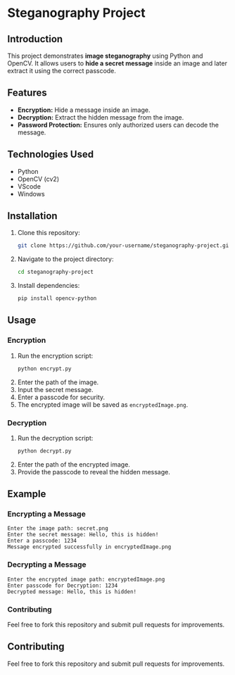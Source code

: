 # Steganography Project

## Introduction

This project demonstrates **image steganography** using Python and OpenCV. It allows users to **hide a secret message** inside an image and later extract it using the correct passcode.

## Features

- **Encryption:** Hide a message inside an image.
- **Decryption:** Extract the hidden message from the image.
- **Password Protection:** Ensures only authorized users can decode the message.

## Technologies Used

- Python
- OpenCV (cv2)
- VScode
- Windows
  
## Installation

1. Clone this repository:
   ```bash
   git clone https://github.com/your-username/steganography-project.git
   ```
2. Navigate to the project directory:
   ```bash
   cd steganography-project
   ```
3. Install dependencies:
   ```bash
   pip install opencv-python
   ```

## Usage

### Encryption

1. Run the encryption script:
   ```bash
   python encrypt.py
   ```
2. Enter the path of the image.
3. Input the secret message.
4. Enter a passcode for security.
5. The encrypted image will be saved as `encryptedImage.png`.

### Decryption

1. Run the decryption script:
   ```bash
   python decrypt.py
   ```
2. Enter the path of the encrypted image.
3. Provide the passcode to reveal the hidden message.

## Example

### Encrypting a Message

```
Enter the image path: secret.png
Enter the secret message: Hello, this is hidden!
Enter a passcode: 1234
Message encrypted successfully in encryptedImage.png
```

### Decrypting a Message

```
Enter the encrypted image path: encryptedImage.png
Enter passcode for Decryption: 1234
Decrypted message: Hello, this is hidden!
```

### Contributing

Feel free to fork this repository and submit pull requests for improvements.



## Contributing

Feel free to fork this repository and submit pull requests for improvements.

